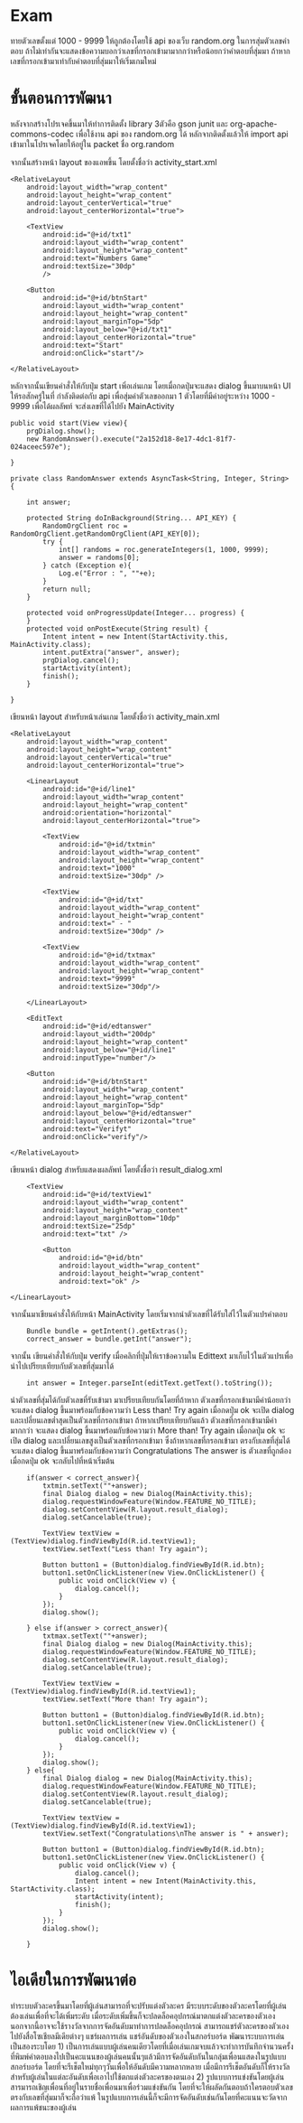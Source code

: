 # Exam
ทายตัวเลขตั้งแต่ 1000 - 9999 ให้ถูกต้องโดยใช้ api ของเว็บ random.org ในการสุ่มตัวเลขคำตอบ
ถ้าไม่เท่ากันจะแสดงข้อความบอกว่าเลขที่กรอกเข้ามามากกว่าหรือน้อยกว่าคำตอบที่สุ่มมา
ถ้าหากเลขที่กรอกเข้ามาเท่ากับคำตอบที่สุ่มมาให้เริ่มเกมใหม่
# ขั้นตอนการพัฒนา
หลังจากสร้างโปรเจคขึ้นมาให้ทำการติดตั้ง library 3ตัวคือ gson junit และ org-apache-commons-codec เพื่อใช้งาน api ของ random.org ได้
หลักจากติดตั้งแล้วให้ import api เข้ามาในโปรเจคโดยให้อยู่ใน packet ชื่อ org.random <br>

จากนั้นสร้างหน้า layout ของแอพขึ้น โดยตั้งชื่อว่า activity_start.xml
 <?xml version="1.0" encoding="utf-8"?>
  <RelativeLayout
    xmlns:android="http://schemas.android.com/apk/res/android"
    xmlns:app="http://schemas.android.com/apk/res-auto"
    xmlns:tools="http://schemas.android.com/tools"
    android:layout_width="match_parent"
    android:layout_height="match_parent"
    tools:context="com.kbuabok.exam.MainActivity">

    <RelativeLayout
        android:layout_width="wrap_content"
        android:layout_height="wrap_content"
        android:layout_centerVertical="true"
        android:layout_centerHorizontal="true">

        <TextView
            android:id="@+id/txt1"
            android:layout_width="wrap_content"
            android:layout_height="wrap_content"
            android:text="Numbers Game"
            android:textSize="30dp"
            />

        <Button
            android:id="@+id/btnStart"
            android:layout_width="wrap_content"
            android:layout_height="wrap_content"
            android:layout_marginTop="5dp"
            android:layout_below="@+id/txt1"
            android:layout_centerHorizontal="true"
            android:text="Start"
            android:onClick="start"/>

    </RelativeLayout>

</RelativeLayout>

หลักจากนั้นเขียนคำสั่งให้กับปุ่ม start เพิ่อเล่นเกม โดยเมื่อกดปุ่มจะแสดง dialog ขึ้นมาบนหน้า UI ให้รอสักครู่ในที่ กำลังติดต่อกับ api เพื่อสุ่มค่าตัวเลขออกมา 1 ตัวโดยที่มีค่าอยู่ระหว่าง 1000 - 9999 เพื่อได้ผลลัพท์ จะส่งเลขที่ได้ไปยัง MainActivity
 

    public void start(View view){
        prgDialog.show();
        new RandomAnswer().execute("2a152d18-8e17-4dc1-81f7-024aceec597e");

    }

    private class RandomAnswer extends AsyncTask<String, Integer, String> {

        int answer;

        protected String doInBackground(String... API_KEY) {
            RandomOrgClient roc = RandomOrgClient.getRandomOrgClient(API_KEY[0]);
            try {
                int[] randoms = roc.generateIntegers(1, 1000, 9999);
                answer = randoms[0];
            } catch (Exception e){
                Log.e("Error : ", ""+e);
            }
            return null;
        }

        protected void onProgressUpdate(Integer... progress) {
        }
        protected void onPostExecute(String result) {
            Intent intent = new Intent(StartActivity.this, MainActivity.class);
            intent.putExtra("answer", answer);
            prgDialog.cancel();
            startActivity(intent);
            finish();
        }

    }
    
  เขียนหน้า layout สำหรับหน้าเล่นเกม โดยตั้งชื่อว่า activity_main.xml
  
  <?xml version="1.0" encoding="utf-8"?>
  <RelativeLayout
    xmlns:android="http://schemas.android.com/apk/res/android"
    xmlns:tools="http://schemas.android.com/tools"
    android:layout_width="match_parent"
    android:layout_height="match_parent"
    tools:context="com.kbuabok.exam.MainActivity">

    <RelativeLayout
        android:layout_width="wrap_content"
        android:layout_height="wrap_content"
        android:layout_centerVertical="true"
        android:layout_centerHorizontal="true">

        <LinearLayout
            android:id="@+id/line1"
            android:layout_width="wrap_content"
            android:layout_height="wrap_content"
            android:orientation="horizontal"
            android:layout_centerHorizontal="true">

            <TextView
                android:id="@+id/txtmin"
                android:layout_width="wrap_content"
                android:layout_height="wrap_content"
                android:text="1000"
                android:textSize="30dp" />

            <TextView
                android:id="@+id/txt"
                android:layout_width="wrap_content"
                android:layout_height="wrap_content"
                android:text=" - "
                android:textSize="30dp" />

            <TextView
                android:id="@+id/txtmax"
                android:layout_width="wrap_content"
                android:layout_height="wrap_content"
                android:text="9999"
                android:textSize="30dp"/>

        </LinearLayout>

        <EditText
            android:id="@+id/edtanswer"
            android:layout_width="200dp"
            android:layout_height="wrap_content"
            android:layout_below="@+id/line1"
            android:inputType="number"/>

        <Button
            android:id="@+id/btnStart"
            android:layout_width="wrap_content"
            android:layout_height="wrap_content"
            android:layout_marginTop="5dp"
            android:layout_below="@+id/edtanswer"
            android:layout_centerHorizontal="true"
            android:text="Verifyt"
            android:onClick="verify"/>

    </RelativeLayout>

</RelativeLayout>

เขียนหน้า dialog สำหรับแสดงผลลัพท์ โดยตั้งชื่อว่า result_dialog.xml 

<?xml version="1.0" encoding="utf-8"?>
<RelativeLayout
    xmlns:android="http://schemas.android.com/apk/res/android"
    android:layout_width="wrap_content"
    android:layout_height="wrap_content"
    android:background="#AAAAAA" >
    <LinearLayout
        android:layout_width="wrap_content"
        android:layout_height="wrap_content"
        android:layout_margin="25dp"
        android:gravity="center"
        android:orientation="vertical" >

        <TextView
            android:id="@+id/textView1"
            android:layout_width="wrap_content"
            android:layout_height="wrap_content"
            android:layout_marginBottom="10dp"
            android:textSize="25dp"
            android:text="txt" />

            <Button
                android:id="@+id/btn"
                android:layout_width="wrap_content"
                android:layout_height="wrap_content"
                android:text="ok" />

    </LinearLayout>
</RelativeLayout>

จากนั้นมาเขียนคำสั่งให้กับหน้า MainActivity โดยเริ่มจากนำตัวเลขที่ได้รับใส่ไว้ในตัวแปรคำตอบ

        Bundle bundle = getIntent().getExtras();
        correct_answer = bundle.getInt("answer");

จากนั้น เขียนคำสั่งให้กับปุ่ม verify เมื่อคลิกที่ปุ่มให้เราข้อความใน Edittext มาเก็บไว้ในตัวแปรเพื่อนำไปเปรียบเทียบกับตัวเลขที่สุ่มมาได้
        
        int answer = Integer.parseInt(editText.getText().toString());

นำตัวเลขที่สุ่มได้กับตัวเลขที่รับเข้ามา มาเปรียบเทียบกันโดยที่ถ้าหาก ตัวเลขที่กรอกเข้ามามีค่าน้อยกว่า จะแสดง dialog ขึ้นมาพร้อมกับข้อความว่า Less than! Try again  เมื่อกดปุ่ม ok จะเปิด dialog และเปลี่ยนเลขต่ำสุดเป็นตัวเลขที่กรอกเข้ามา
ถ้าหากเปรียบเทียบกันแล้ว ตัวเลขที่กรอกเข้ามามีค่ามากกว่า จะแสดง dialog ขึ้นมาพร้อมกับข้อความว่า More than! Try again  เมื่อกดปุ่ม ok จะเปิด dialog และเปลี่ยนเลขสูงเป็นตัวเลขที่กรอกเข้ามา ซึ่งถ้าหากเลขที่กรอกเข้ามา ตรงกับเลขที่สุ่มได้ จะแสดง dialog ขึ้นมาพร้อมกับข้อความว่า Congratulations
The answer is ตัวเลขที่ถูกต้อง  เมื่อกดปุ่ม ok จะกลับไปที่หน้าเริ่มต้น



        if(answer < correct_answer){
            txtmin.setText(""+answer);
            final Dialog dialog = new Dialog(MainActivity.this);
            dialog.requestWindowFeature(Window.FEATURE_NO_TITLE);
            dialog.setContentView(R.layout.result_dialog);
            dialog.setCancelable(true);

            TextView textView = (TextView)dialog.findViewById(R.id.textView1);
            textView.setText("Less than! Try again");

            Button button1 = (Button)dialog.findViewById(R.id.btn);
            button1.setOnClickListener(new View.OnClickListener() {
                public void onClick(View v) {
                    dialog.cancel();
                }
            });
            dialog.show();

        } else if(answer > correct_answer){
            txtmax.setText(""+answer);
            final Dialog dialog = new Dialog(MainActivity.this);
            dialog.requestWindowFeature(Window.FEATURE_NO_TITLE);
            dialog.setContentView(R.layout.result_dialog);
            dialog.setCancelable(true);

            TextView textView = (TextView)dialog.findViewById(R.id.textView1);
            textView.setText("More than! Try again");

            Button button1 = (Button)dialog.findViewById(R.id.btn);
            button1.setOnClickListener(new View.OnClickListener() {
                public void onClick(View v) {
                    dialog.cancel();
                }
            });
            dialog.show();
        } else{
            final Dialog dialog = new Dialog(MainActivity.this);
            dialog.requestWindowFeature(Window.FEATURE_NO_TITLE);
            dialog.setContentView(R.layout.result_dialog);
            dialog.setCancelable(true);

            TextView textView = (TextView)dialog.findViewById(R.id.textView1);
            textView.setText("Congratulations\nThe answer is " + answer);

            Button button1 = (Button)dialog.findViewById(R.id.btn);
            button1.setOnClickListener(new View.OnClickListener() {
                public void onClick(View v) {
                    dialog.cancel();
                    Intent intent = new Intent(MainActivity.this, StartActivity.class);
                    startActivity(intent);
                    finish();
                }
            });
            dialog.show();

        }
        
        
# ไอเดียในการพัฒนาต่อ
ทำระบบตัวละครขึ้นมาโดยที่ผู้เล่นสามารถที่จะปรับแต่งตัวละคร มีระบบระดับของตัวละครโดยที่ผู้เล่นต้องเล่นเพื่อที่จะได้เพิ่มระดับ เมื่อระดับเพิ่มขึ้นก็จะปลดล็อคอุปกรณ์มาตกแต่งตัวละครของตัวเอง นอกจากนี้อาจจะใช้รางวัลจากการจัดอันดับมาทำการปลดล็อคอุปกรณ์ สามารถแชร์ตัวละครของตัวเองไปยังสื่อโซเชียลมีเดียต่างๆ แชร์ผลการเล่น แชร์อันดับของตัวเองในสกอร์บอร์ด
พัฒนาระบบการเล่นเป็นสองระบโดย 1) เป็นการเล่นแบบผู้เล่นคนเดียวโดยที่เมื่อเล่นเกมจบแล้วจะทำการบันทึกจำนวนครั้งที่พิมพ์คำตอบลงไปเป็นคะแนนของผู้เล่นคนนั้นๆแล้วมีการจัดอันดับกันในกลุ่มเพื่อนแสดงในรูปแบบสกอร์บอร์ด โดยที่จะรีเช็ตใหม่ทุกๆวันเพื่อให้อันดับมีความหลากหลาย เมื่อมีการรีเช็ตอันดับก็ให้รางวัลสำหรับผู้เล่นในแต่ละอันดับเพื่อเอาไปใช้ตกแต่งตัวละครของตนเอง  2) รูปแบบการแข่งขันโดยผู้เล่นสารมารถเชิญเพื่อนที่อยู่ในรายชื่อเพื่อนมาเพื่อร่วมแข่งขันกัน โดยที่จะให้ผลัดกันตอบถ้าใครตอบตัวเลขตรงกับเลขที่สุ่มมาก็จะถือว่าแพ้ ในรูปแบบการเล่นนี้ก็จะมีการจัดอันดับเช่นกันโดยที่คะแนนจะวัดจากผลการแพ้ชนะของผู้เล่น
